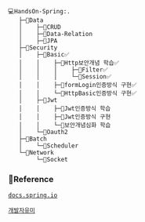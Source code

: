 
```
💻HandsOn-Spring:.
   ├─📁Data
   │    ├─📂CRUD
   │    ├─📂Data-Relation
   │    ├─📂JPA
   ├─📁Security 
   │    ├─📂Basic✅
   │    │    ├─📂Http보안개념 학습✅
   │    │    │    ├─📂Filter✅
   │    │    │    └─📂Session✅
   │    │    ├─📂formLogin인증방식 구현✅
   │    │    └─📂HttpBasic인증방식 구현✅
   │    ├─📂Jwt
   │    │    ├─📂Jwt인증방식 학습 
   │    │    ├─📂Jwt인증방식 구현
   │    │    └─📂보안개념심화 학습
   │    └─📂Oauth2
   ├─📁Batch
   │    └─📂Scheduler
   └─📁Network
        └─📂Socket

```

### 🌴Reference
[`docs.spring.io`](https://docs.spring.io/spring-security/reference/servlet/architecture.html#servlet-filterchainproxy)   
 
[`개발자유미`](https://www.youtube.com/@xxxjjhhh)
